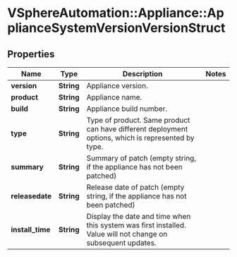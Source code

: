 # VSphereAutomation::Appliance::ApplianceSystemVersionVersionStruct

## Properties
Name | Type | Description | Notes
------------ | ------------- | ------------- | -------------
**version** | **String** | Appliance version. | 
**product** | **String** | Appliance name. | 
**build** | **String** | Appliance build number. | 
**type** | **String** | Type of product. Same product can have different deployment options, which is represented by type. | 
**summary** | **String** | Summary of patch (empty string, if the appliance has not been patched) | 
**releasedate** | **String** | Release date of patch (empty string, if the appliance has not been patched) | 
**install_time** | **String** | Display the date and time when this system was first installed. Value will not change on subsequent updates. | 


